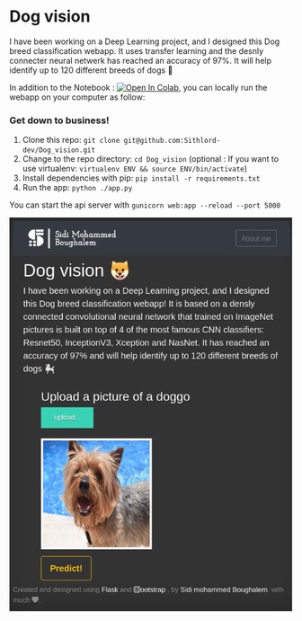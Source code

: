 # Dog vision

I have been working on a Deep Learning project, and I designed this Dog breed classification webapp. It uses transfer learning and the desnly connecter neural netwerk has reached an accuracy of 97%. It will help identify up to 120 different breeds of dogs 🐩

In addition to the Notebook : [![Open In Colab](https://colab.research.google.com/assets/colab-badge.svg)](https://colab.research.google.com/github/Sithlord-dev/Dog_vision/blob/main/Dog_bread_classification.ipynb), you can locally run the webapp on your computer as follow:

### Get down to business!
1. Clone this repo: `git clone git@github.com:Sithlord-dev/Dog_vision.git`
2. Change to the repo directory: `cd Dog_vision`
(optional :  If you want to use virtualenv: `virtualenv ENV && source ENV/bin/activate`)
4. Install dependencies with pip: `pip install -r requirements.txt`
7. Run the app: `python ./app.py`

You can start the api server with `gunicorn web:app --reload --port 5000`

![image info](img/demo.png)
